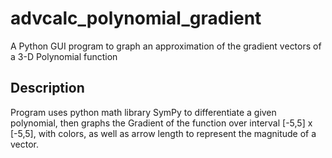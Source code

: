 # advcalc_polynomial_gradient
A Python GUI program to graph an approximation of the gradient vectors
of a 3-D Polynomial function

## Description
Program uses python math library SymPy to differentiate a given polynomial,
then graphs the Gradient of the function over interval [-5,5] x [-5,5],
with colors, as well as arrow length to represent the magnitude of a vector.
